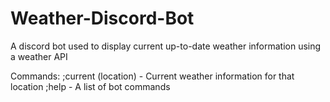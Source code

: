 # Weather-Discord-Bot
A discord bot used to display current up-to-date weather information using a weather API

Commands:
;current (location) - Current weather information for that location
;help - A list of bot commands
